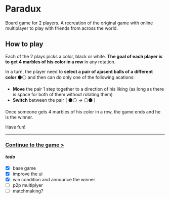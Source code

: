 # Paradux
Board game for 2 players. A recreation of the original game with online multiplayer to play with friends from across the world.

## How to play
Each of the 2 plays picks a color, black or white. **The goal of each player is to get 4 marbles of his color in a row** in any rotation.

In a turn, the player need to **select a pair of ajasent balls of a different color** ⚫️⚪️ and then can do only one of the following acations:

- **Move** the pair 1 step together to a direction of his liking (as long as there is space for both of them without rotating them)
- **Switch** between the pair ( ⚫️⚪️ -> ⚪️⚫️ )

Once someone gets 4 marbles of his color in a row, the game ends and he is the winner.

Have fun!

---

### [Continue to the game >](https://ronhasson.github.io/ParaduxGame/game.html)

#### *todo*
- [x] base game
- [x] improve the ui
- [x] win condition and announce the winner
- [ ] p2p multiplyer
- [ ] matchmaking?
